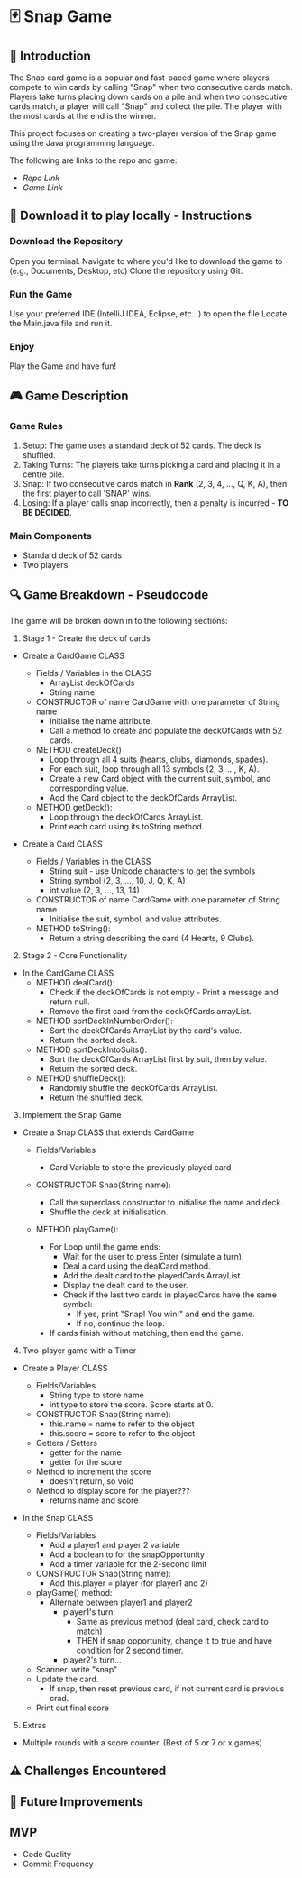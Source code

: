 # 🃏 Snap Game

## 📌 Introduction

The Snap card game is a popular and fast-paced game where players compete to win cards by calling "Snap" when two consecutive cards match. Players take turns placing down cards on a pile and when two consecutive cards match, a player will call "Snap" and collect the pile. The player with the most cards at the end is the winner.

This project focuses on creating a two-player version of the Snap game using the Java programming language.

The following are links to the repo and game:

-   _Repo Link_
-   _Game Link_

## 💾 Download it to play locally - Instructions

### Download the Repository

Open you terminal.
Navigate to where you'd like to download the game to (e.g., Documents, Desktop, etc)
Clone the repository using Git.

### Run the Game

Use your preferred IDE (IntelliJ IDEA, Eclipse, etc...) to open the file
Locate the Main.java file and run it.

### Enjoy

Play the Game and have fun!

## 🎮 Game Description

### Game Rules

1.  Setup: The game uses a standard deck of 52 cards. The deck is shuffled.
2.  Taking Turns: The players take turns picking a card and placing it in a centre pile.
3.  Snap: If two consecutive cards match in **Rank** (2, 3, 4, ..., Q, K, A), then the first player to call 'SNAP' wins.
4.  Losing: If a player calls snap incorrectly, then a penalty is incurred - **TO BE DECIDED**.

### Main Components

-   Standard deck of 52 cards
-   Two players

## 🔍 Game Breakdown - Pseudocode

The game will be broken down in to the following sections:

1.  Stage 1 - Create the deck of cards

-   Create a CardGame CLASS

    -   Fields / Variables in the CLASS
        -   ArrayList<Card> deckOfCards
        -   String name
    -   CONSTRUCTOR of name CardGame with one parameter of String name
        -   Initialise the name attribute.
        -   Call a method to create and populate the deckOfCards with 52 cards.
    -   METHOD createDeck()
        -   Loop through all 4 suits (hearts, clubs, diamonds, spades).
        -   For each suit, loop through all 13 symbols (2, 3, ..., K, A).
        -   Create a new Card object with the current suit, symbol, and corresponding value.
        -   Add the Card object to the deckOfCards ArrayList.
    -   METHOD getDeck():
        -   Loop through the deckOfCards ArrayList.
        -   Print each card using its toString method.

-   Create a Card CLASS

    -   Fields / Variables in the CLASS
        -   String suit - use Unicode characters to get the symbols
        -   String symbol (2, 3, ..., 10, J, Q, K, A)
        -   int value (2, 3, ..., 13, 14)
    -   CONSTRUCTOR of name CardGame with one parameter of String name
        -   Initialise the suit, symbol, and value attributes.
    -   METHOD toString():
        -   Return a string describing the card (4 Hearts, 9 Clubs).

2.  Stage 2 - Core Functionality

-   In the CardGame CLASS
    -   METHOD dealCard():
        -   Check if the deckOfCards is not empty - Print a message and return null.
        -   Remove the first card from the deckOfCards arrayList.
    -   METHOD sortDeckInNumberOrder():
        -   Sort the deckOfCards ArrayList by the card's value.
        -   Return the sorted deck.
    -   METHOD sortDeckIntoSuits():
        -   Sort the deckOfCards ArrayList first by suit, then by value.
        -   Return the sorted deck.
    -   METHOD shuffleDeck():
        -   Randomly shuffle the deckOfCards ArrayList.
        -   Return the shuffled deck.

3.  Implement the Snap Game

-   Create a Snap CLASS that extends CardGame

    -   Fields/Variables
        -   Card Variable to store the previously played card
    -   CONSTRUCTOR Snap(String name):

        -   Call the superclass constructor to initialise the name and deck.
        -   Shuffle the deck at initialisation.

    -   METHOD playGame():
        -   For Loop until the game ends:
            -   Wait for the user to press Enter (simulate a turn).
            -   Deal a card using the dealCard method.
            -   Add the dealt card to the playedCards ArrayList.
            -   Display the dealt card to the user.
            -   Check if the last two cards in playedCards have the same symbol:
                -   If yes, print "Snap! You win!" and end the game.
                -   If no, continue the loop.
        -   If cards finish without matching, then end the game.

4.  Two-player game with a Timer

-   Create a Player CLASS

    -   Fields/Variables
        -   String type to store name
        -   int type to store the score. Score starts at 0.
    -   CONSTRUCTOR Snap(String name):
        -   this.name = name to refer to the object
        -   this.score = score to refer to the object
    -   Getters / Setters
        -   getter for the name
        -   getter for the score
    -   Method to increment the score
        -   doesn't return, so void
    -   Method to display score for the player???
        -   returns name and score

-   In the Snap CLASS
    -   Fields/Variables
        -   Add a player1 and player 2 variable
        -   Add a boolean to for the snapOpportunity
        -   Add a timer variable for the 2-second limit
    -   CONSTRUCTOR Snap(String name):
        -   Add this.player = player (for player1 and 2)
    -   playGame() method:
        -   Alternate between player1 and player2
            -   player1's turn:
                -   Same as previous method (deal card, check card to match)
                -   THEN if snap opportunity, change it to true and have condition for 2 second timer.
            -   player2's turn...
    -   Scanner. write "snap"
    -   Update the card.
        -   If snap, then reset previous card, if not current card is previous crad.
    -   Print out final score

5. Extras

-   Multiple rounds with a score counter. (Best of 5 or 7 or x games)

## ⚠️ Challenges Encountered

## 🚀 Future Improvements

## MVP

-   Code Quality
-   Commit Frequency
